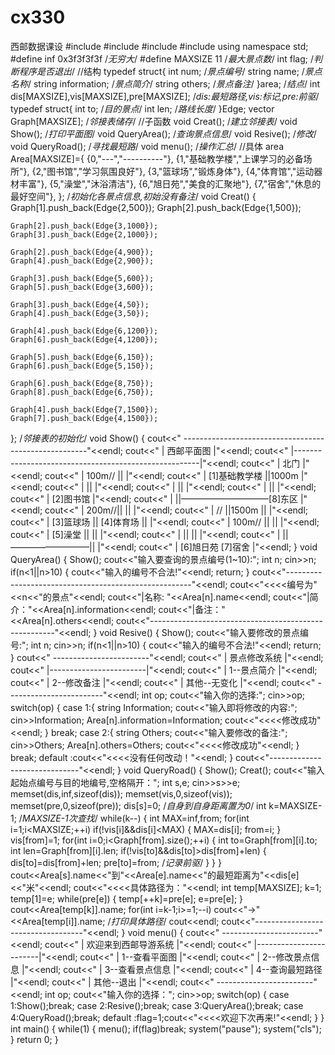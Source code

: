 # cx330
西邮数据课设
#include<iostream>
#include<string>
#include<vector>
#include<cstring>
using namespace std;
#define inf 0x3f3f3f3f                        /*无穷大*/
#define MAXSIZE 11                            /*最大景点数*/
int flag;                                     /*判断程序是否退出*/
//结构
typedef struct{
    int num;                                  /*景点编号*/
    string name;                              /*景点名称*/
    string information;                       /*景点简介*/
    string others;                            /*景点备注*/
}area;                                        /*结点*/
int dis[MAXSIZE],vis[MAXSIZE],pre[MAXSIZE];   /*dis:最短路径,vis:标记,pre:前驱*/
typedef struct{
    int to;                                   /*目的景点*/
    int len;                                  /*路线长度*/
}Edge;
vector <Edge> Graph[MAXSIZE];                 /*邻接表储存*/
//子函数
void Creat();                                 /*建立邻接表*/
void Show();                                  /*打印平面图*/
void QueryArea();                             /*查询景点信息*/
void Resive();                                /*修改*/
void QueryRoad();                             /*寻找最短路*/
void menu();                                  /*操作汇总*/
//具体
area Area[MAXSIZE]={
        {0,"---","----------"},
        {1,"基础教学楼","上课学习的必备场所"},
        {2,"图书馆","学习氛围良好"},
        {3,"篮球场","锻炼身体"},
        {4,"体育馆","运动器材丰富"},
        {5,"澡堂","沐浴清洁"},
        {6,"旭日苑","美食的汇聚地"},
        {7,"宿舍","休息的最好空间"},
};                     /*初始化各景点信息,初始没有备注*/
void Creat()
{ Graph[1].push_back(Edge{2,500});
    Graph[2].push_back(Edge{1,500});
 
    Graph[2].push_back(Edge{3,1000});
    Graph[3].push_back(Edge{2,1000});
 
    Graph[2].push_back(Edge{4,900});
    Graph[4].push_back(Edge{2,900});
 
    Graph[3].push_back(Edge{5,600});
    Graph[5].push_back(Edge{3,600});
 
    Graph[3].push_back(Edge{4,50});
    Graph[4].push_back(Edge{3,50});
 
    Graph[4].push_back(Edge{6,1200});
    Graph[6].push_back(Edge{4,1200});
 
    Graph[5].push_back(Edge{6,150});
    Graph[6].push_back(Edge{5,150});
 
    Graph[6].push_back(Edge{8,750});
    Graph[8].push_back(Edge{6,750});
 
    Graph[4].push_back(Edge{7,1500});
    Graph[7].push_back(Edge{4,1500});

};                       /*邻接表的初始化*/
void Show()
{
    cout<<"             ------------------------------------------------------"<<endl;
    cout<<"            |                    西邮平面图                        |"<<endl;
    cout<<"            |------------------------------------------------------|"<<endl;
    cout<<"            |                      北门                            |"<<endl;
    cout<<"            |                100m// ||                             |"<<endl;
    cout<<"            |        [1]基础教学楼  ||1000m                             |"<<endl;
    cout<<"            |                       ||                             |"<<endl;
    cout<<"            |                       ||                             |"<<endl;
    cout<<"            |                       ||                             |"<<endl;
    cout<<"            |                   [2]图书馆                          |"<<endl;
    cout<<"            |                       ||——————————[8]东区 |"<<endl;
    cout<<"            |                 200m//||                  ||         |"<<endl;
    cout<<"            |                    // ||1500m             ||         |"<<endl;
    cout<<"            |           [3]篮球场   ||   [4]体育场      ||         |"<<endl;
    cout<<"            |      100m//           ||                  ||         |"<<endl;
    cout<<"            |        [5]澡堂        ||                  ||         |"<<endl;
    cout<<"            |                       ||                  ||         |"<<endl;
    cout<<"            |                       ||—————————||         |"<<endl;
    cout<<"            |                     [6]旭日苑    [7]宿舍             |"<<endl;
}
void QueryArea()
{
    Show();
    cout<<"输入要查询的景点编号(1~10):";
    int n;
    cin>>n;
    if(n<1||n>10)
    {
        cout<<"输入的编号不合法!"<<endl;
        return;
    }
    cout<<"------------------------------------------------------"<<endl;
    cout<<"<<<<编号为"<<n<<"的景点"<<endl;
    cout<<"|名称: "<<Area[n].name<<endl;
    cout<<"|简介："<<Area[n].information<<endl;
    cout<<"|备注："<<Area[n].others<<endl;
    cout<<"------------------------------------------------------"<<endl;
}
void Resive()
{
    Show();
    cout<<"输入要修改的景点编号:";
    int n;
    cin>>n;
    if(n<1||n>10)
    {
        cout<<"输入的编号不合法!"<<endl;
        return;
    }
    cout<<"                           ------------------------"<<endl;
    cout<<"                          |      景点修改系统      |"<<endl;
    cout<<"                          |------------------------|"<<endl;
    cout<<"                          |      1--景点简介       |"<<endl;
    cout<<"                          |      2--修改备注       |"<<endl;
    cout<<"                          |      其他--无变化      |"<<endl;
    cout<<"                           ------------------------"<<endl;
    int op;
    cout<<"输入你的选择:";
    cin>>op;
    switch(op)
    {
        case 1:{
            string Information;
            cout<<"输入即将修改的内容:";
            cin>>Information;
            Area[n].information=Information;
            cout<<"<<<<修改成功"<<endl;
            }
            break;
        case 2:{
            string Others;
            cout<<"输入要修改的备注:";
            cin>>Others;
            Area[n].others=Others;
            cout<<"<<<<修改成功"<<endl;
            }
            break;
        default :cout<<"<<<<没有任何改动！"<<endl;
    }
    cout<<"------------------------------"<<endl;
}
void QueryRoad()
{
    Show();
    Creat();
    cout<<"输入起始点编号与目的地编号,空格隔开：";
    int s,e;
    cin>>s>>e;
    memset(dis,inf,sizeof(dis));
    memset(vis,0,sizeof(vis));
    memset(pre,0,sizeof(pre));
    dis[s]=0;                                 /*自身到自身距离置为0*/
    int k=MAXSIZE-1;                          /*MAXSIZE-1次查找*/
    while(k--)
    {
        int MAX=inf,from;
        for(int i=1;i<MAXSIZE;++i)
            if(!vis[i]&&dis[i]<MAX)
            {
                MAX=dis[i];
                from=i;
            }
        vis[from]=1;
        for(int i=0;i<Graph[from].size();++i)
        {
            int to=Graph[from][i].to;
            int len=Graph[from][i].len;
            if(!vis[to]&&dis[to]>dis[from]+len)
            {
                dis[to]=dis[from]+len;
                pre[to]=from;               /*记录前驱*/
            }
        }
    }
    cout<<Area[s].name<<"到"<<Area[e].name<<"的最短距离为"<<dis[e]<<"米"<<endl;
    cout<<"<<<<具体路径为："<<endl;
    int temp[MAXSIZE];
    k=1;
    temp[1]=e;
    while(pre[e])
    {
        temp[++k]=pre[e];
        e=pre[e];
    }
    cout<<Area[temp[k]].name;
    for(int i=k-1;i>=1;--i)
        cout<<"->"<<Area[temp[i]].name;
                                            /*打印具体路径*/
    cout<<endl;
    cout<<"-----------------------------------"<<endl;
}
void menu()
{
    cout<<"                           ------------------------"<<endl;
    cout<<"                          |  欢迎来到西邮导游系统  |"<<endl;
    cout<<"                          |------------------------|"<<endl;
    cout<<"                          |     1--查看平面图      |"<<endl;
    cout<<"                          |     2--修改景点信息    |"<<endl;
    cout<<"                          |     3--查看景点信息    |"<<endl;
    cout<<"                          |     4--查询最短路径    |"<<endl;
    cout<<"                          |     其他--退出         |"<<endl;
    cout<<"                           ------------------------"<<endl;
    int op;
    cout<<"输入你的选择：";
    cin>>op;
    switch(op)
    {
        case 1:Show();break;
        case 2:Resive();break;
        case 3:QueryArea();break;
        case 4:QueryRoad();break;
        default :flag=1;cout<<"<<<<欢迎下次再来!"<<endl;
    }
}
int main()
{
    while(1)
    {
        menu();
        if(flag)break;
        system("pause");
        system("cls");
    }
    return 0;
}
